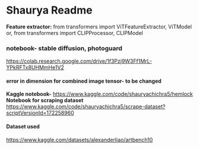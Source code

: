 # Shaurya Readme

**Feature extractor:**
from transformers import ViTFeatureExtractor, ViTModel
or, from transformers import CLIPProcessor, CLIPModel

### notebook- stable diffusion, photoguard
https://colab.research.google.com/drive/1f3Pzj9W3Ff1MrL-YPkRFTx8UHMmHe1V2
#### error in dimension for combined image tensor- to be changed

**Kaggle notebook-** https://www.kaggle.com/code/shauryachichra5/hemlock
**Notebook for scraping dataset** https://www.kaggle.com/code/shauryachichra5/scrape-dataset?scriptVersionId=172258960

#### Dataset used
https://www.kaggle.com/datasets/alexanderliao/artbench10
